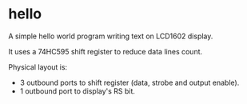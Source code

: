 hello
=====

A simple hello world program writing text on LCD1602 display.

It uses a 74HC595 shift register to reduce data lines count.

Physical layout is:

- 3 outbound ports to shift register (data, strobe and output enable).
- 1 outbound port to display's RS bit.
